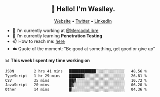 <h2 align="center">👋 Hello! I'm Weslley.</h2>
<p align="center">
  <a href="http://weslleyneri.com.br">Website</a> •
  <a href="https://twitter.com/Weslley_Neri">Twitter</a> •
  <a href="https://www.linkedin.com/in/weslley-neri-3658908b">LinkedIn</a>
</p>


- 🔭 I’m currently working at [@MercadoLibre](https://github.com/mercadolibre)
- 🌱 I’m currently learning **Penetration Testing**
- 📫 How to reach me: [here](mailto:weslley39@gmail.com)
- ☁️ Quote of the moment: "Be good at something, get good or give up"

📊 **This week I spent my time working on**
<!--START_SECTION:waka-->

```txt
JSON         2 hrs 41 mins   ████████████░░░░░░░░░░░░░   48.56 %
TypeScript   1 hr 29 mins    ██████▓░░░░░░░░░░░░░░░░░░   26.81 %
CSV          35 mins         ██▓░░░░░░░░░░░░░░░░░░░░░░   10.72 %
JavaScript   20 mins         █▓░░░░░░░░░░░░░░░░░░░░░░░   06.20 %
Other        14 mins         █░░░░░░░░░░░░░░░░░░░░░░░░   04.36 %
```

<!--END_SECTION:waka-->

<!-- Inspired by https://github.com/gruselhaus/gruselhaus -->